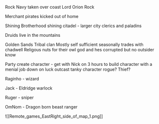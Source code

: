 Rock Navy 
	taken over coast
	Lord Orion Rock
	
Merchant pirates
	kicked out of home

Shining Brotherhood
	shining citadel - larger city
	clerics and paladins
	

Druids 
	live in the mountains

Golden Sands Tribal clan 
	Mostly self sufficient seasonally trades with chadwell
	Religous nuts for their owl god and hes corrupted but no outsider know

Party
create character - get with Nick on 3 hours to build character
	with a menial job
	down on luck
	outcast
	tanky character
	rogue? Thief? 
	

Raginho - wizard

Jack - Eldridge warlock

Ruger - sniper

OmNom - Dragon born beast ranger

![[Remote_games_EastRight_side_of_map_1.png]]


